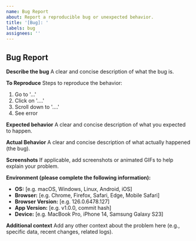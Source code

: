```yaml
---
name: Bug Report
about: Report a reproducible bug or unexpected behavior.
title: '[Bug]: '
labels: bug
assignees: ''
---
```


## Bug Report

**Describe the bug**
A clear and concise description of what the bug is.

**To Reproduce**
Steps to reproduce the behavior:

1. Go to '...'
2. Click on '....'
3. Scroll down to '....'
4. See error

**Expected behavior**
A clear and concise description of what you expected to happen.

**Actual Behavior**
A clear and concise description of what actually happened (the bug).

**Screenshots**
If applicable, add screenshots or animated GIFs to help explain your problem.

**Environment (please complete the following information):**

- **OS:** [e.g. macOS, Windows, Linux, Android, iOS]
- **Browser:** [e.g. Chrome, Firefox, Safari, Edge, Mobile Safari]
- **Browser Version:** [e.g. 126.0.6478.127]
- **App Version:** [e.g. v1.0.0, commit hash]
- **Device:** [e.g. MacBook Pro, iPhone 14, Samsung Galaxy S23]

**Additional context**
Add any other context about the problem here (e.g., specific data, recent changes, related logs).
